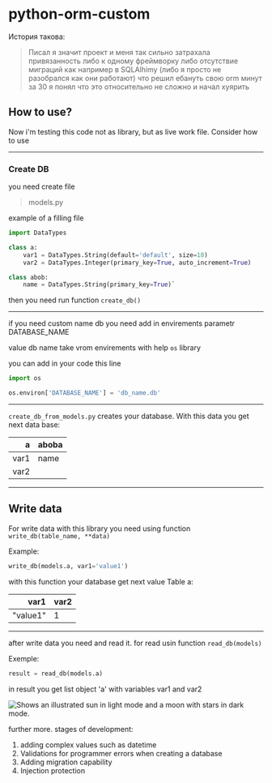# python-orm-custom 

История такова:

> Писал я значит проект и меня так сильно затрахала привязанность 
либо к одному фреймворку либо отсутствие миграций как например в 
SQLAlhimy (либо я просто не разобрался как они работают) что решил 
ебануть свою orm минут за 30 я понял что это относительно не сложно 
и начал хуярить

## How to use?

Now i'm testing this code not as library, but as live work file.
Consider how to use

---

### Create DB

you need create file
> models.py

example of a filling file

```Python
import DataTypes

class a:
    var1 = DataTypes.String(default='default', size=10)
    var2 = DataTypes.Integer(primary_key=True, auto_increment=True) 

class abob:
    name = DataTypes.String(primary_key=True)`
```

then you need run function `create_db()`

---

if you need custom name db you need add in envirements parametr DATABASE_NAME

value db name take vrom envirements with help `os` library

you can add in your code this line

```python
import os

os.environ['DATABASE_NAME'] = 'db_name.db'
```
---

`create_db_from_models.py` creates your database. With this data you get next data base:

| a | aboba |
|-----:|-----------|
|var1|name|
|var2| |

---

## Write data

For write data with this library you need using function `write_db(table_name, **data)`

Example:
```python
write_db(models.a, var1='value1')
```

with this function your database get next value
Table a:

| var1 | var2 |
|-----:|-----------|
|"value1"|1|

---

after write data you need and read it. for read usin function `read_db(models)`

Exemple:
```python
result = read_db(models.a)
```
in result you get list object 'a' with variables var1 and var2

<picture>
  <img alt="Shows an illustrated sun in light mode and a moon with stars in dark mode." src="https://im.wampi.ru/2023/03/10/image1cf39d530b24f1ae.png">
</picture>

further more.
stages of development:
1. adding complex values such as datetime
2. Validations for programmer errors when creating a database
3. Adding migration capability
4. Injection protection